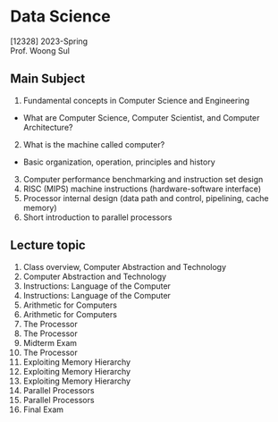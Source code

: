 # Data Science

[12328] 2023-Spring  
Prof. Woong Sul

## Main Subject
1. Fundamental concepts in Computer Science and Engineering
- What are Computer Science, Computer Scientist, and Computer Architecture?
2. What is the machine called computer?
- Basic organization, operation, principles and history
3. Computer performance benchmarking and instruction set design
4. RISC (MIPS) machine instructions (hardware-software interface)
5. Processor internal design (data path and control, pipelining, cache memory)
6. Short introduction to parallel processors

## Lecture topic
1. Class overview, Computer Abstraction and Technology
2. Computer Abstraction and Technology
3. Instructions: Language of the Computer
4. Instructions: Language of the Computer
5. Arithmetic for Computers
6. Arithmetic for Computers
7. The Processor
8. The Processor
9. Midterm Exam
10. The Processor
11. Exploiting Memory Hierarchy
12. Exploiting Memory Hierarchy
13. Exploiting Memory Hierarchy
14. Parallel Processors
15. Parallel Processors
16. Final Exam